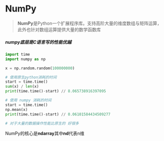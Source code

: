 # NumPy

> **NumPy**是Python一个扩展程序库。支持高阶大量的维度数组与矩阵运算，此外也针对数组运算提供大量的数学函数库

##### numpy底层是C语言写的性能优越

```python
import time
import numpy as np

x = np.random.random(100000000)

# 使用原生python消耗的时间
start = time.time()
sum(x) / len(x)
print(time.time()-start) // 8.065738916397095

# 使用 numpy 消耗的时间
start = time.time()
np.mean(x)
print(time.time()-start) // 0.06101584434509277

# 对于大量的数据操作性能比原生的 好很多
```



NumPy的核心是**ndarray**其中**nd**代表n维

